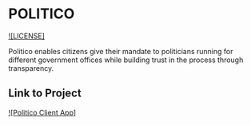 # POLITICO

[![LICENSE]](https://img.shields.io/badge/license-MIT-yellowgreen.svg)

Politico enables citizens give their mandate to politicians running for different government offices
while building trust in the process through transparency.

## Link to Project

[![Politico Client App]](https://davidodari.github.io/Politico-Client/UI/index.html)